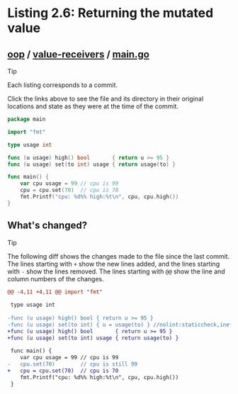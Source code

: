# Listing 2.6: Returning the mutated value

## [oop](https://github.com/inancgumus/gobyexample/blob/c944b719f789bfa988b58e3fe5ff0e3905d600eb/oop) / [value-receivers](https://github.com/inancgumus/gobyexample/blob/c944b719f789bfa988b58e3fe5ff0e3905d600eb/oop/value-receivers) / [main.go](https://github.com/inancgumus/gobyexample/blob/c944b719f789bfa988b58e3fe5ff0e3905d600eb/oop/value-receivers/main.go)

> [!TIP]
> Each listing corresponds to a commit.
>
> Click the links above to see the file and its directory in their original locations and state as they were at the time of the commit.

```go
package main

import "fmt"

type usage int

func (u usage) high() bool       { return u >= 95 }
func (u usage) set(to int) usage { return usage(to) }

func main() {
	var cpu usage = 99 // cpu is 99
	cpu = cpu.set(70)  // cpu is 70
	fmt.Printf("cpu: %d%% high:%t\n", cpu, cpu.high())
}
```

## What's changed?

> [!TIP]
> The following diff shows the changes made to the file since the last commit.
> The lines starting with `+` show the new lines added, and the lines starting with `-` show the lines removed.
> The lines starting with `@@` show the line and column numbers of the changes.

```diff
@@ -4,11 +4,11 @@ import "fmt"
 
 type usage int
 
-func (u usage) high() bool { return u >= 95 }
-func (u usage) set(to int) { u = usage(to) } //nolint:staticcheck,ineffassign
+func (u usage) high() bool       { return u >= 95 }
+func (u usage) set(to int) usage { return usage(to) }
 
 func main() {
 	var cpu usage = 99 // cpu is 99
-	cpu.set(70)        // cpu is still 99
+	cpu = cpu.set(70)  // cpu is 70
 	fmt.Printf("cpu: %d%% high:%t\n", cpu, cpu.high())
 }
```

